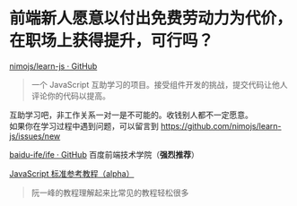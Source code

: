 # 前端新人愿意以付出免费劳动力为代价，在职场上获得提升，可行吗？

[nimojs/learn-js · GitHub](https://github.com/nimojs/learn-js)

> 一个 JavaScript 互助学习的项目。接受组件开发的挑战，提交代码让他人评论你的代码以提高。

互助学习吧，非工作关系一对一是不可能的。收钱别人都不一定愿意。  
如果你在学习过程中遇到问题，可以留言到 [<span>https://</span><span>github.com/nimojs/learn</span><span>-js/issues/new</span><span></span>](https://github.com/nimojs/learn-js/issues/new)  

[baidu-ife/ife · GitHub](https://github.com/baidu-ife/ife) 百度前端技术学院（**强烈推荐**）  

[JavaScript 标准参考教程（alpha）](http://javascript.ruanyifeng.com/)  

> 阮一峰的教程理解起来比常见的教程轻松很多